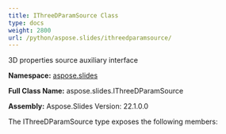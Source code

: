 ```yaml
---
title: IThreeDParamSource Class
type: docs
weight: 2800
url: /python/aspose.slides/ithreedparamsource/
---
```


3D properties source auxiliary interface

**Namespace:** [aspose.slides](/python/aspose.slides/)

**Full Class Name:** aspose.slides.IThreeDParamSource

**Assembly:**  Aspose.Slides Version: 22.1.0.0

The IThreeDParamSource type exposes the following members:
